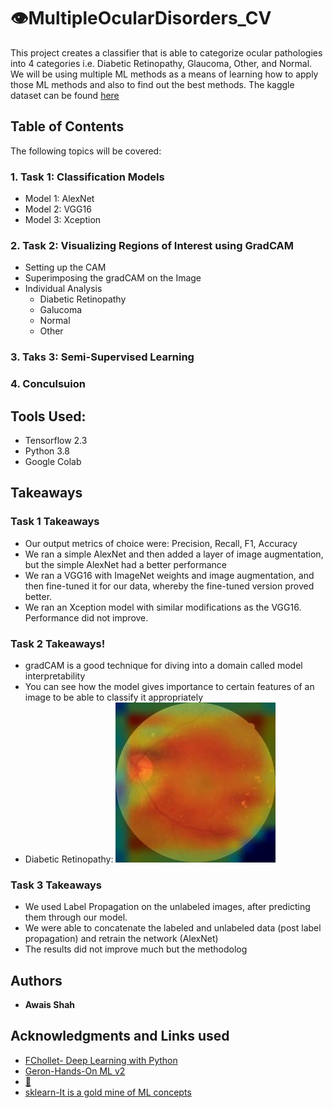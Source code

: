 # :eye:MultipleOcularDisorders_CV

This project creates a classifier that is able to categorize ocular pathologies into 4 categories i.e. Diabetic Retinopathy, Glaucoma, Other, and Normal. We will be using multiple ML methods as a means of learning how to apply those ML methods and also to find out the best methods. 
The kaggle dataset can be found [here]( https://www.kaggle.com/c/vietai-advance-course-retinal-disease-detection/overview)

## Table of Contents
The following topics will be covered:

### 1\. Task 1: Classification Models
  - Model 1: AlexNet
  - Model 2: VGG16
  - Model 3: Xception

### 2\. Task 2: Visualizing Regions of Interest using GradCAM
  - Setting up the CAM
  - Superimposing the gradCAM on the Image
  - Individual Analysis
    - Diabetic Retinopathy
    - Galucoma
    - Normal
    - Other
### 3\. Taks 3: Semi-Supervised Learning
### 4\. Conculsuion


## Tools Used:

* Tensorflow 2.3
* Python 3.8
* Google Colab

## Takeaways
### Task 1 Takeaways

* Our output metrics of choice were: Precision, Recall, F1, Accuracy
* We ran a simple AlexNet and then added a layer of image augmentation, but the simple AlexNet had a better performance
* We ran a VGG16 with ImageNet weights and image augmentation, and then fine-tuned it for our data, whereby the fine-tuned version proved better.
* We ran an Xception model with similar modifications as the VGG16. Performance did not improve.

### Task 2 Takeaways!

* gradCAM is a good technique for diving into a domain called model interpretability
* You can see how the model gives importance to certain features of an image to be able to classify it appropriately
* Diabetic Retinopathy:
![dr](https://github.com/AShahLab/MultipleOcularDisorders_CV/blob/main/Images/dr.jpg)

### Task 3 Takeaways

* We used Label Propagation on the unlabeled images, after predicting them through our model. 
* We were able to concatenate the labeled and unlabeled data (post label propagation) and retrain the network (AlexNet)
* The results did not improve much but the methodolog


## Authors

* **Awais Shah** 

## Acknowledgments and Links used

* [FChollet- Deep Learning with Python](https://github.com/fchollet/deep-learning-with-python-notebooks)
* [Geron-Hands-On ML v2](https://github.com/ageron/handson-ml2)
* [:hugs:](https://huggingface.co/)
* [sklearn-It is a gold mine of ML concepts](https://scikit-learn.org/stable/user_guide.html)
